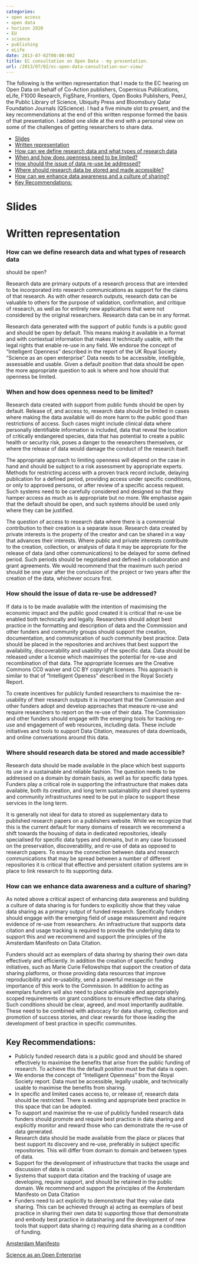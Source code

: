 ```yaml
---
categories:
- open access
- open data
- horizon 2020
- EU
- science
- publishing
- eLife
date: 2013-07-02T00:00:00Z
title: EC consultation on Open Data - my presentation.
url: /2013/07/02/ec-open-data-consultation-our-view/
---
```


The following is the written representation that I made to the EC hearing on Open Data on behalf of Co-Action publishers, Copernicus Publications, eLife, F1000 Research, FigShare, Frontiers, Open Books Publishers, PeerJ, the Public Library of Science, Ubiquity Press and Bloomsbury Qatar Foundation Journals (QScience). I had a five minute slot to present, and the key recommendations at the end of this written response formed the basis of that presentation. I added one slide at the end with a personal view on some of the challenges of getting researchers to share data. 

- [Slides](#slides)
- [Written representation](#written-representation)
- [How can we define research data and what types of research data](#how-can-we-define-research-data-and-what-types-of-research-data)
- [When and how does openness need to be limited?](#when-and-how-does-openness-need-to-be-limited?)
- [How should the issue of data re-use be addressed?](#how-should-the-issue-of-data-re-use-be-addressed?)
- [Where should research data be stored and made accessible?](#where-should-research-data-be-stored-and-made-accessible?)
- [How can we enhance data awareness and a culture of sharing?](#how-can-we-enhance-data-awareness-and-a-culture-of-sharing?)
- [Key Recommendations:](#key-recommendations)


# <a id="slides"></a> Slides

<script async class="speakerdeck-embed" data-id="0951acc0c59301306b9616ef2e465d1f" data-ratio="1.33333333333333" src="//speakerdeck.com/assets/embed.js"></script>

# <a id="written-representation"></a> Written representation 

###  <a id="how-can-we-define-research-data-and-what-types-of-research-data"></a> How can we define research data and what types of research data
should be open?

Research data are primary outputs of a research process that are intended to be incorporated into research communications as support for the claims of that research. As with other research outputs, research data can be valuable to others for the purpose of validation, confirmation, and critique of research, as well as for entirely new applications that were not considered by the original researchers. Research data can be in any format. 

Research data generated with the support of public funds is a public good and should be open by default. This means making it available in a format and with contextual information that makes it technically usable, with the legal rights that enable re-use in any field.  We endorse the concept of “Intelligent Openness” described in the report of the UK Royal Society “Science as an open enterprise”. Data needs to be accessible, intelligible, assessable and usable.  Given a default position that data should be open the more appropriate question to ask is where and how should that openness be limited.


### <a id="when-and-how-does-openness-need-to-be-limited?"></a> When and how does openness need to be limited?


Research data created with support from public funds should be open by default. Release of, and access to, research data should be limited in cases where making the data available will do more harm to the public good than restrictions of access. Such cases might include clinical data where personally identifiable information is included, data that reveal the location of critically endangered species, data that has potential to create a public health or security risk, poses a danger to the researchers themselves, or where the release of data would damage the conduct of the research itself.

The appropriate approach to limiting openness will depend on the case in hand and should be subject to a risk assessment by appropriate experts. Methods for restricting access with a proven track record include, delaying publication for a defined period, providing access under specific conditions, or only to approved persons, or after review of a specific access request. Such systems need to be carefully considered and designed so that they hamper access as much as is appropriate but no more. We emphasise again that the default should be open, and such systems should be used only where they can be justified.

The question of access to research data where there is a commercial contribution to their creation is a separate issue. Research data created by private interests is the property of the creator and can be shared in a way that advances their interests. Where public and private interests contribute to the creation, collection, or analysis of data it may be appropriate for the release of data (and other communications) to be delayed for some defined period. Such periods should be negotiated and defined in collaboration and grant agreements. We would recommend that the maximum such period should be one year after the conclusion of the project or two years after the creation of the data, whichever occurs first.


### <a id="how-should-the-issue-of-data-re-use-be-addressed?"></a> How should the issue of data re-use be addressed?



If data is to be made available with the intention of maximising the economic impact and the public good created it is critical that re-use be enabled both technically and legally. Researchers should adopt best practice in the formatting and description of data and the Commission and other funders and community groups should support the creation, documentation, and communication of such community best practice. Data should be placed in the repositories and archives that best support the availability, discoverability and usability of the specific data. Data should be released under a license which maximises the potential for re-use and recombination of that data. The appropriate licenses are the Creative Commons CC0 waiver and CC BY copyright licenses. This approach is similar to that of “Intelligent Openess” described in the Royal Society Report.

To create incentives for publicly funded researchers to maximise the re-usability of their research outputs it is important that the Commission and other funders adopt and develop approaches that measure re-use and require researchers to report on the re-use of their data. The Commission and other funders should engage with the emerging tools for tracking re-use and engagement of web resources, including data. These include initiatives and tools to support Data Citation, measures of data downloads, and online conversations around this data.


### <a id="where-should-research-data-be-stored-and-made-accessible?"></a> Where should research data be stored and made accessible?

Research data should be made available in the place which best supports its use in a sustainable and reliable fashion. The question needs to be addressed on a domain by domain basis, as well as for specific data types. Funders play a critical role in supporting the infrastructure that makes data available, both its creation, and long term sustainability and shared systems and community infrastructures need to be put in place to support these services in the long term.

It is generally not ideal for data to stored as supplementary data to published research papers on a publishers website. While we recognize that this is the current default for many domains of research we recommend a shift towards the housing of data in dedicated repositories, ideally specialised for specific data types and domains, but in any case focussed on the preservation, discoverability, and re-use of data as opposed to research papers. To ensure the connection between data and research communications that may be spread between a number of different repositories it is critical that effective and persistent citation systems are in place to link research to its supporting data. 

### <a id="how-can-we-enhance-data-awareness-and-a-culture-of-sharing?"></a> How can we enhance data awareness and a culture of sharing?

As noted above a critical aspect of enhancing data awareness and building a culture of data sharing is for funders to explicitly show that they value data sharing as a primary output of funded research. Specifically funders should engage with the emerging field of usage measurement and require evidence of re-use from researchers. An infrastructure that supports data citation and usage tracking is required to provide the underlying data to support this and we recommend and support the principles of the Amsterdam Manifesto on Data Citation. 

Funders should act as exemplars of data sharing by sharing their own data effectively and efficiently. In addition the creation of specific funding initiatives, such as Marie Curie Fellowships  that support the creation of data sharing platforms, or those providing data resources that improve reproducibility and re-usability, send a powerful message on the importance of this work to the Commission. In addition to acting as exemplars funders will also need to place achievable and appropriately scoped requirements on grant conditions to ensure effective data sharing. Such conditions should be clear, agreed, and most importantly auditable. These need to be combined with advocacy for data sharing, collection and promotion of success stories, and clear rewards for those leading the development of best practice in specific communites.

## <a id="key-recommendations"></a> Key Recommendations:

- Publicly funded research data is a public good and should be shared effectively to maximise the benefits that arise from the public funding of research. To achieve this the default position must be that data is open.
- We endorse the concept of “Intelligent Openness” from the Royal Society report. Data must be accessible, legally usable, and technically usable to maximise the benefits from sharing.
- In specific and limited cases access to, or release of, research data should be restricted. There is existing and appropriate best practice in this space that can be adopted.
- To support and maximise the re-use of publicly funded research data funders should promote and require best practice in data sharing and explicitly monitor and reward those who can demonstrate the re-use of data generated.
- Research data should be made available from the place or places that best support its discovery and re-use, preferably in subject specific repositories. This will differ from domain to domain and between types of data. 
- Support for the development of infrastructure that tracks the usage and discussion of data is crucial. 
- Systems that support data citation and the tracking of usage are developing, require support, and should be retained in the public domain. We recommend and support the principles of the Amsterdam Manifesto on Data Citation
- Funders need to act explicitly to demonstrate that they value data sharing. This can be achieved through a) acting as exemplars of best practice in sharing their own data b) supporting those that demonstrate and embody best practice in datasharing and the development of new tools that support data sharing c) requiring data sharing as a condition of funding.

[Amsterdam Manifesto](http://www.force11.org/AmsterdamManifesto)

[Science as an Open Enterprise](http://royalsociety.org/uploadedFiles/Royal_Society_Content/policy/projects/sape/2012-06-20-SAOE.pdf)